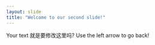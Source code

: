 ```yaml
---
layout: slide
title: "Welcome to our second slide!"
---
```

Your text 就是要修改这里吗?
Use the left arrow to go back!
